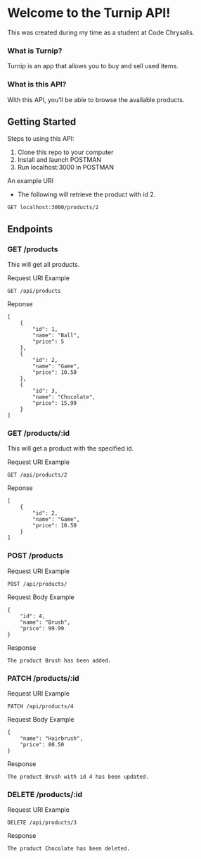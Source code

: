# Welcome to the Turnip API!

This was created during my time as a student at Code Chrysalis.

### What is Turnip?

Turnip is an app that allows you to buy and sell used items.

### What is this API?
With this API, you'll be able to browse the available products.

## Getting Started

Steps to using this API:
1. Clone this repo to your computer
2. Install and launch POSTMAN
3. Run localhost:3000 in POSTMAN

An example URI
- The following will retrieve the product with id 2.
```
GET localhost:3000/products/2
```


## Endpoints

### **GET /products**

This will get all products.

Request URI Example
```
GET /api/products
```

Reponse 
```
[
    {
        "id": 1,
        "name": "Ball",
        "price": 5
    },
    {
        "id": 2,
        "name": "Game",
        "price": 10.50
    },
    {
        "id": 3,
        "name": "Chocolate",
        "price": 15.99
    }
]
```

### **GET /products/:id**

This will get a product with the specified id.

Request URI Example
```
GET /api/products/2
```

Reponse 
```
[
    {
        "id": 2,
        "name": "Game",
        "price": 10.50
    }
]
```

### **POST /products**

Request URI Example
```
POST /api/products/
```

Request Body Example
```
{
    "id": 4,
    "name": "Brush",
    "price": 99.99
}
```

Response
```
The product Brush has been added.
```

### **PATCH /products/:id**

Request URI Example
```
PATCH /api/products/4
```

Request Body Example
```
{
    "name": "Hairbrush",
    "price": 80.50
}
```

Response
```
The product Brush with id 4 has been updated.
```

### **DELETE /products/:id**

Request URI Example
```
DELETE /api/products/3
```

Response
```
The product Chocolate has been deleted.
```